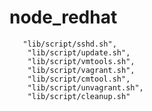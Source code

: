 # node_redhat


       "lib/script/sshd.sh",
        "lib/script/update.sh",
        "lib/script/vmtools.sh",
        "lib/script/vagrant.sh",
        "lib/script/cmtool.sh",
        "lib/script/unvagrant.sh",
        "lib/script/cleanup.sh"
